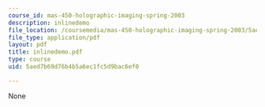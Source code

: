 ```yaml
---
course_id: mas-450-holographic-imaging-spring-2003
description: inlinedemo
file_location: /coursemedia/mas-450-holographic-imaging-spring-2003/5aed7b69d76b4b5a6ec1fc5d9bac6ef0_inlinedemo.pdf
file_type: application/pdf
layout: pdf
title: inlinedemo.pdf
type: course
uid: 5aed7b69d76b4b5a6ec1fc5d9bac6ef0

---
```

None